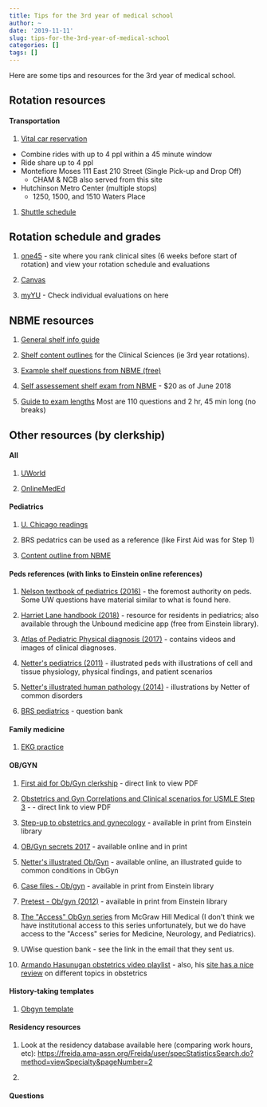 ```yaml
---
title: Tips for the 3rd year of medical school
author: ~
date: '2019-11-11'
slug: tips-for-the-3rd-year-of-medical-school
categories: []
tags: []
---
```


Here are some tips and resources for the 3rd year of medical school.

Rotation resources
---------

#### Transportation
1. [Vital car reservation](https://transportation.einstein.yu.edu/?returnUrl=/admin/studentlist)
  - Combine rides with up to 4 ppl within a 45 minute window
  - Ride share up to 4 ppl
  - Montefiore Moses 111 East 210 Street (Single Pick-up and Drop Off)
      - CHAM & NCB also served from this site
  - Hutchinson Metro Center (multiple stops)
      - 1250, 1500, and 1510 Waters Place

1. [Shuttle schedule](https://www.einstein.yu.edu/uploadedFiles/administration/Auxiliary_Services/Security/Transportation/SHUTTLE%20SCHEDULE%20Updated-%20JAN2018PDF.pdf)

Rotation schedule and grades
---------

1. [one45](https://einstein.one45.com/one.php) - site where you rank clinical sites (6 weeks before start of rotation) and view your rotation schedule and evaluations

1. [Canvas](https://aecm.instructure.com/courses/171) 

1. [myYU](https://selfserveprod.yu.edu/pls/banprd/twbkwbis.P_GenMenu?name=homepage) - Check individual evaluations on here

NBME resources
----------

1. [General shelf info guide](http://www.nbme.org/PDF/SubjectExams/subexaminfoguide.pdf)

1. [Shelf content outlines](http://www.nbme.org/Schools/Subject-Exams/Subjects/Exams.html) for the Clinical Sciences (ie 3rd year rotations). 

1. [Example shelf questions from NBME (free)](http://www.nbme.org/PDF/SubjectExams/SE_ContentOutlineandSampleItems.pdf)

1. [Self assessement shelf exam from NBME](http://www.nbme.org/Students/sas/masteryseries.html) - $20 as of June 2018

1. [Guide to exam lengths](http://www.nbme.org/pdf/SubjectExams/SubjectExaminationQuickGuide.pdf)
    Most are 110 questions and 2 hr, 45 min long (no breaks)

Other resources (by clerkship)
----------

#### All

1. [UWorld](https://www.uworld.com/)

1. [OnlineMedEd](https://onlinemeded.org/)

#### Pediatrics
1. [U. Chicago readings](https://pedclerk.bsd.uchicago.edu/)

1. BRS pedatrics can be used as a reference (like First Aid was for Step 1)

1. [Content outline from NBME](http://www.nbme.org/Schools/Subject-Exams/Subjects/clinicalsci_ped.html)

#### Peds references (with links to Einstein online references)

1. [Nelson textbook of pediatrics (2016)](http://libcat.einstein.yu.edu/search~S1?/YNelson+Textbook+of+Pediatrics&searchscope=1&SORT=DZ/YNelson+Textbook+of+Pediatrics&searchscope=1&SORT=DZ&extended=0&SUBKEY=Nelson+Textbook+of+Pediatrics/1%2C9%2C9%2CB/frameset&FF=YNelson+Textbook+of+Pediatrics&searchscope=1&SORT=DZ&1%2C1%2C) - the foremost authority on peds. Some UW questions have material similar to what is found here.

1. [Harriet Lane handbook (2018)](http://libcat.einstein.yu.edu/search~S1?/YThe+Harriet+Lane+Handbook&searchscope=1&SORT=DZ/YThe+Harriet+Lane+Handbook&searchscope=1&SORT=DZ&extended=0&SUBKEY=The+Harriet+Lane+Handbook/1%2C8%2C8%2CB/frameset&FF=YThe+Harriet+Lane+Handbook&searchscope=1&SORT=DZ&1%2C1%2C) - resource for residents in pediatrics; also available through the Unbound medicine app (free from Einstein library).

1. [Atlas of Pediatric Physical diagnosis (2017)](http://libcat.einstein.yu.edu/search~S1?/YAtlas+of+Pediatric+Physical+Diagnosis&searchscope=1&SORT=DZ/YAtlas+of+Pediatric+Physical+Diagnosis&searchscope=1&SORT=DZ&extended=0&SUBKEY=Atlas+of+Pediatric+Physical+Diagnosis/1%2C5%2C5%2CB/frameset&FF=YAtlas+of+Pediatric+Physical+Diagnosis&searchscope=1&SORT=DZ&1%2C1%2C) - contains videos and images of clinical diagnoses.

1. [Netter's pediatrics (2011)](http://libcat.einstein.yu.edu/search~S1?/Ynetter+pediatrics&searchscope=1&SORT=D/Ynetter+pediatrics&searchscope=1&SORT=D&SUBKEY=netter+pediatrics/1%2C2%2C2%2CB/frameset&FF=Ynetter+pediatrics&searchscope=1&SORT=D&1%2C1%2C) - illustrated peds with illustrations of cell and tissue physiology, physical findings, and patient scenarios

1. [Netter's illustrated human pathology (2014)](http://libcat.einstein.yu.edu/search~S1/?searchtype=Y&searcharg=netter+illustrated+human+pathology&searchscope=1&sortdropdown=-&SORT=DZ&extended=0&SUBMIT=Search&searchlimits=&searchorigarg=Ynetter+pediatrics%26SORT%3DD) - illustrations by Netter of common disorders

1. [BRS pediatrics](http://elibrary.einstein.yu.edu/login?URL=http://accesspediatrics.mhmedical.com/qa.aspx?resourceID=1733) - question bank

#### Family medicine

1. [EKG practice](https://ecg.bidmc.harvard.edu/maven/welcome.asp?ref=displist.asp?ans=0)


#### OB/GYN

1. [First aid for Ob/Gyn clerkship](https://mhebooklibrary-com.elibrary.einstein.yu.edu/doi/pdf/10.1036/9780071664097) - direct link to view PDF

1. [Obstetrics and Gyn Correlations and Clinical scenarios for USMLE Step 3](https://mhebooklibrary-com.elibrary.einstein.yu.edu/doi/pdf/10.1036/9780071818940) - - direct link to view PDF

1. [Step-up to obstetrics and gynecology](http://libcat.einstein.yu.edu/search~S1?/Yobstetrics&searchscope=1&SORT=D/Yobstetrics&searchscope=1&SORT=D&SUBKEY=obstetrics/1%2C327%2C327%2CB/frameset&FF=Yobstetrics&searchscope=1&SORT=D&11%2C11%2C) - available in print from Einstein library

1. [OB/Gyn secrets 2017](http://libcat.einstein.yu.edu/search/a?searchtype=Y&searcharg=secrets+ob+gyn&SORT=D&searchscope=1&submit=Search) - available online and in print

1. [Netter's illustrated Ob/Gyn](https://www-clinicalkey-com.elibrary.einstein.yu.edu/#!/browse/book/3-s2.0-C20150058695) - available online, an illustrated guide to common conditions in ObGyn

1. [Case files - Ob/gyn](http://libcat.einstein.yu.edu/search~S1?/Ycase+files+ob+gyn&searchscope=1&SORT=DZ/Ycase+files+ob+gyn&searchscope=1&SORT=DZ&extended=0&SUBKEY=case+files+ob+gyn/1%2C2233%2C2233%2CB/frameset&FF=Ycase+files+ob+gyn&searchscope=1&SORT=DZ&13%2C13%2C) - available in print from Einstein library

1. [Pretest - Ob/gyn (2012)](http://libcat.einstein.yu.edu/search~S1?/Ypretest+ob+gyn&searchscope=1&SORT=DZ/Ypretest+ob+gyn&searchscope=1&SORT=DZ&extended=0&SUBKEY=pretest+ob+gyn/1%2C91%2C91%2CB/frameset&FF=Ypretest+ob+gyn&searchscope=1&SORT=DZ&13%2C13%2C) - available in print from Einstein library

1. [The "Access" ObGyn series](https://obgyn-mhmedical-com.elibrary.einstein.yu.edu/) from McGraw Hill Medical (I don't think we have institutional access to this series unfortunately, but we do have access to the "Access" series for Medicine, Neurology, and Pediatrics).

1. UWise question bank - see the link in the email that they sent us.

1. [Armando Hasunugan obstetrics video playlist](https://www.youtube.com/playlist?list=PLqTetbgey0aehPCbd7JaPnqwBaFP4ttvh) - also, his [site has a nice review](https://armandoh.org/disease/delivery-and-delivery-complications/) on different topics in obstetrics

#### History-taking templates

1. [Obgyn template](https://drive.google.com/uc?export=download&id=1AAZ_08i5CcJOemz9msm3Vm-36Wv2FzaT)


#### Residency resources

1. Look at the residency database available here (comparing work hours, etc): 
https://freida.ama-assn.org/Freida/user/specStatisticsSearch.do?method=viewSpecialty&pageNumber=2

2. 

#### Questions



